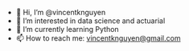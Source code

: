 - 👋 Hi, I’m @vincentknguyen
- 👀 I’m interested in data science and actuarial
- 🌱 I’m currently learning Python
- 📫 How to reach me: vincentknguyen@gmail.com

<!---
vincentknguyen/vincentknguyen is a ✨ special ✨ repository because its `README.md` (this file) appears on your GitHub profile.
You can click the Preview link to take a look at your changes.
--->
